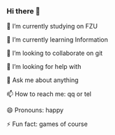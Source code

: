 ### Hi there 👋
 🔭 I’m currently studying on FZU

 🌱 I’m currently learning Information

 👯 I’m looking to collaborate on git

 🤔 I’m looking for help with 

 💬 Ask me about anything

 📫 How to reach me: qq or tel
 
 😄 Pronouns: happy

 ⚡ Fun fact: games of course
<!--
**crisist/crisist** is a ✨ _special_ ✨ repository because its `README.md` (this file) appears on your GitHub profile.

Here are some ideas to get you started:

- 🔭 I’m currently working on ...
- 🌱 I’m currently learning ...
- 👯 I’m looking to collaborate on ...
- 🤔 I’m looking for help with ...
- 💬 Ask me about ...
- 📫 How to reach me: ...
- 😄 Pronouns: ...
- ⚡ Fun fact: ...
-->

